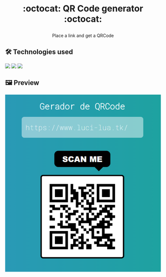 # <p align="center">:octocat: QR Code generator :octocat:</p>
<p align="center">Place a link and get a QRCode</p>

## 🛠 Technologies used

<img src="https://img.shields.io/badge/html5-%23E34F26.svg?style=for-the-badge&logo=html5&logoColor=white"> <img src="https://img.shields.io/badge/css3-%231572B6.svg?style=for-the-badge&logo=css3&logoColor=white"> <img src="https://img.shields.io/badge/vuejs-%2335495e.svg?style=for-the-badge&logo=vuedotjs&logoColor=%234FC08D">

## 🖼 Preview

<img src="preview.png"/>
